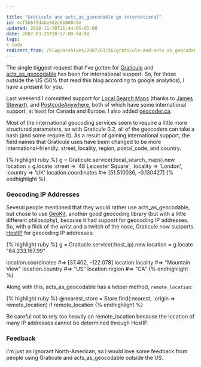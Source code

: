 ```yaml
---

title: "Graticule and acts_as_geocodable go international"
id: 4cf5b675dabe9d2c6100043e
updated: 2010-11-30T21:44:05-05:00
date: 2007-03-26T20:57:00-04:00
tags:
- code
redirect_from: /blog/archives/2007/03/26/graticule-and-acts_as_geocodable-go-international/
---
```


The single biggest request that I've gotten for [Graticule](http://opensoul.org/2006/10/31/announcing-graticule-geocoding-api) and [acts\_as\_geocodable](http://opensoul.org/2007/2/13/geocoding-as-easy-as-1-2) has been for international support. So, for those outside the US (50% that read this blog according to google analytics), I have a present for you.

Last weekend I committed support for [Local Search Maps](http://emad.fano.us/blog/?p=277) (thanks to [James Stewart](http://jystewart.net/)), and [PostcodeAnywhere](http://jystewart.net/), both of which have some international support, at least for Canada and Europe. I also added [geocoder.ca](http://geocoder.ca/).

Most of the international geocoding services seem to require a little more structured parameters, so with Graticule 0.2, all of the geocoders can take a hash (and some require it). As a result of gaining international support, the field names that Graticule uses have been changed to be more international-friendly: street, locality, region, postal\_code, and country.

{% highlight ruby %}
g = Graticule.service(:local_search_maps).new
location = g.locate :street => '48 Leicester Square', :locality => 'London', :country => 'UK'
location.coordinates  #=> [51.510036, -0.130427]
{% endhighlight %}

### Geocoding IP Addresses

Several people mentioned that they would rather use acts\_as\_geocodable, but chose to use [GeoKit](http://geokit.rubyforge.org/), another good geocoding library (but with a little different philosophy), because it had support for geocoding IP addresses. So, with a flick of the wrist and a twitch of the nose, Graticule now supports [HostIP](http://hostip.info) for geocoding IP addresses:

{% highlight ruby %}
g = Graitucle.service(:host_ip).new
location = g.locate "64.233.167.99"

location.coordinates  #=> [37.402, -122.078]
location.locality     #=> "Mountain View"
location.country      #=> "US"
location.region       #=> "CA"
{% endhighlight %}

Along with this, acts\_as\_geocodable has a helper method, <code>remote\_location</code>:

{% highlight ruby %}
@nearest_store = Store.find(:nearest, :origin => remote_location) if remote_location
{% endhighlight %}

Be careful not to rely too heavily on remote\_location because the location of many IP addresses cannot be determined through HostIP.

### Feedback

I'm just an ignorant North-American, so I would love some feedback from people using Graticule and acts\_as\_geocodable outside the US.
